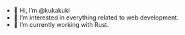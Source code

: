 - 👋 Hi, I’m @kukakuki
- 👀 I’m interested in everything related to web development.
- 🌱 I’m currently working with Rust.


